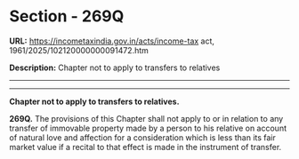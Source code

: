 # Section - 269Q

**URL:** https://incometaxindia.gov.in/acts/income-tax act, 1961/2025/102120000000091472.htm

**Description:** Chapter not to apply to transfers to relatives

---

****  
  
**Chapter not to apply to transfers to relatives.**

**269Q.** The provisions of this Chapter shall not apply to or in relation to any transfer of immovable property made by a person to his relative on account of natural love and affection for a consideration which is less than its fair market value if a recital to that effect is made in the instrument of transfer.